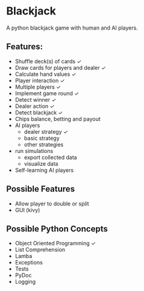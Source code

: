 # Blackjack

A python blackjack game with human and AI players.

## Features:
* Shuffle deck(s) of cards ✓
* Draw cards for players and dealer ✓
* Calculate hand values ✓
* Player interaction ✓
* Multiple players ✓
* Implement game round ✓
* Detect winner ✓
* Dealer action ✓
* Detect blackjack ✓
* Chips balance, betting and payout
* AI players
  * dealer strategy ✓
  * basic strategy
  * other strategies
* run simulations
  * export collected data
  * visualize data
* Self-learning AI players

## Possible Features
* Allow player to double or split
* GUI (kivy)

## Possible Python Concepts
* Object Oriented Programming ✓
* List Comprehension
* Lamba
* Exceptions
* Tests
* PyDoc
* Logging